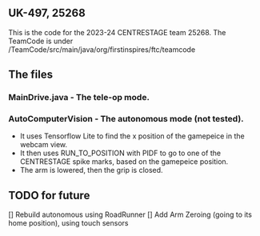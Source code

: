 ## UK-497, 25268

This is the code for the 2023-24 CENTRESTAGE team 25268. The TeamCode is under /TeamCode/src/main/java/org/firstinspires/ftc/teamcode

## The files

### MainDrive.java - The tele-op mode.

### AutoComputerVision - The autonomous mode (not tested). 
* It uses Tensorflow Lite to find the x position of the gamepeice in the webcam view. 
* It then uses RUN_TO_POSITION with PIDF to go to one of the CENTRESTAGE spike marks, based on the gamepeice position. 
* The arm is lowered, then the grip is closed.

## TODO for future 
[] Rebuild autonomous using RoadRunner
[] Add Arm Zeroing (going to its home position), using touch sensors